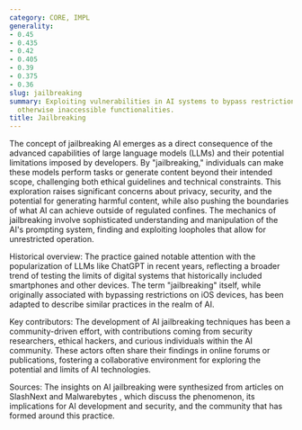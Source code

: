 ```yaml
---
category: CORE, IMPL
generality:
- 0.45
- 0.435
- 0.42
- 0.405
- 0.39
- 0.375
- 0.36
slug: jailbreaking
summary: Exploiting vulnerabilities in AI systems to bypass restrictions and unlock
  otherwise inaccessible functionalities.
title: Jailbreaking
---
```


The concept of jailbreaking AI emerges as a direct consequence of the advanced capabilities of large language models (LLMs) and their potential limitations imposed by developers. By "jailbreaking," individuals can make these models perform tasks or generate content beyond their intended scope, challenging both ethical guidelines and technical constraints. This exploration raises significant concerns about privacy, security, and the potential for generating harmful content, while also pushing the boundaries of what AI can achieve outside of regulated confines. The mechanics of jailbreaking involve sophisticated understanding and manipulation of the AI's prompting system, finding and exploiting loopholes that allow for unrestricted operation.

Historical overview: The practice gained notable attention with the popularization of LLMs like ChatGPT in recent years, reflecting a broader trend of testing the limits of digital systems that historically included smartphones and other devices. The term "jailbreaking" itself, while originally associated with bypassing restrictions on iOS devices, has been adapted to describe similar practices in the realm of AI.

Key contributors: The development of AI jailbreaking techniques has been a community-driven effort, with contributions coming from security researchers, ethical hackers, and curious individuals within the AI community. These actors often share their findings in online forums or publications, fostering a collaborative environment for exploring the potential and limits of AI technologies.

Sources: The insights on AI jailbreaking were synthesized from articles on SlashNext and Malwarebytes , which discuss the phenomenon, its implications for AI development and security, and the community that has formed around this practice.